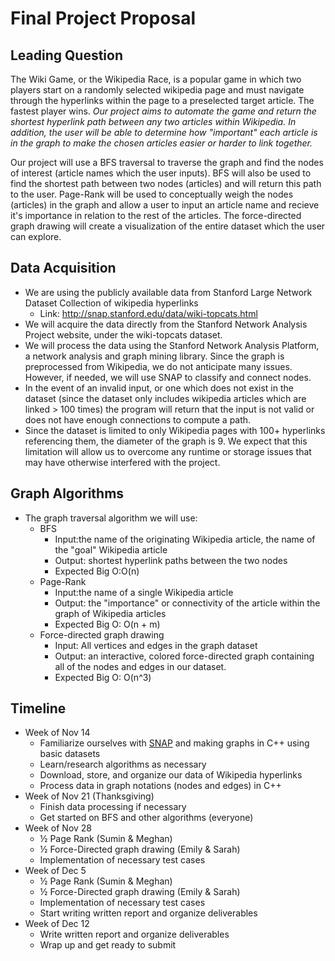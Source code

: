 # Final Project Proposal
## Leading Question
The Wiki Game, or the Wikipedia Race, is a popular game in which two players start on a randomly selected wikipedia page and must navigate through the hyperlinks within the page to a preselected target article. The fastest player wins. *Our project aims to automate the game and return the shortest hyperlink path between any two articles within Wikipedia. In addition, the user will be able to determine how "important" each article is in the graph to make the chosen articles easier or harder to link together.*

Our project will use a BFS traversal to traverse the graph and find the nodes of interest (article names which the user inputs). BFS will also be used to find the shortest path between two nodes (articles) and will return this path to the user. Page-Rank will be used to conceptually weigh the nodes (articles) in the graph and allow a user to input an article name and recieve it's importance in relation to the rest of the articles. The force-directed graph drawing will create a visualization of the entire dataset which the user can explore.

## Data Acquisition
- We are using the publicly available data from Stanford Large Network Dataset Collection of wikipedia hyperlinks
    - Link: http://snap.stanford.edu/data/wiki-topcats.html
- We will acquire the data directly from the Stanford Network Analysis Project website, under the wiki-topcats dataset.
- We will process the data using the Stanford Network Analysis Platform, a network analysis and graph mining library. Since the graph is preprocessed from Wikipedia, we do not anticipate many issues. However, if needed, we will use SNAP to classify and connect nodes.
- In the event of an invalid input, or one which does not exist in the dataset (since the dataset only includes wikipedia articles which are linked > 100 times) the program will return that the input is not valid or does not have enough connections to compute a path.
- Since the dataset is limited to only Wikipedia pages with 100+ hyperlinks referencing them, the diameter of the graph is 9. We expect that this limitation will allow us to overcome any runtime or storage issues that may have otherwise interfered with the project.
## Graph Algorithms
- The graph traversal algorithm we will use:
    - BFS
        - Input:the name of the originating Wikipedia article, the name of the "goal" Wikipedia article
        - Output: shortest hyperlink paths between the two nodes
        - Expected Big O:O(n)
    - Page-Rank
        - Input:the name of a single Wikipedia article
        - Output: the "importance" or connectivity of the article within the graph of Wikipedia articles
        - Expected Big O: O(n + m)
    - Force-directed graph drawing
        - Input: All vertices and edges in the graph dataset
        - Output: an interactive, colored force-directed graph containing all of the nodes and edges in our dataset.
        - Expected Big O: O(n^3)
## Timeline
- Week of Nov 14
    - Familiarize ourselves with [SNAP](http://snap.stanford.edu/proj/snap-icwsm/) and making graphs in C++ using basic datasets
    - Learn/research algorithms as necessary
    - Download, store, and organize our data of Wikipedia hyperlinks
    - Process data in graph notations (nodes and edges) in C++
- Week of Nov 21 (Thanksgiving)
    - Finish data processing if necessary
    - Get started on BFS and other algorithms (everyone)
- Week of Nov 28
    - ½ Page Rank (Sumin & Meghan)
    - ½ Force-Directed graph drawing (Emily & Sarah)
    - Implementation of necessary test cases
- Week of Dec 5
    - ½ Page Rank (Sumin & Meghan)
    - ½ Force-Directed graph drawing (Emily & Sarah)
    - Implementation of necessary test cases
    - Start writing written report and organize deliverables
- Week of Dec 12
    - Write written report and organize deliverables
    - Wrap up and get ready to submit